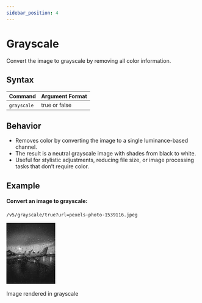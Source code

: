 ```yaml
---
sidebar_position: 4
---
```


# Grayscale

Convert the image to grayscale by removing all color information.

## Syntax

| Command    | Argument Format |
|------------|-----------------|
| `grayscale` | true or false  |

## Behavior

- Removes color by converting the image to a single luminance-based channel.
- The result is a neutral grayscale image with shades from black to white.
- Useful for stylistic adjustments, reducing file size, or image processing tasks that don’t require color.

## Example

#### Convert an image to grayscale:

```
/v5/grayscale/true?url=pexels-photo-1539116.jpeg
```

![Grayscale Example](../../assets/grayscale.jpg)  

Image rendered in grayscale